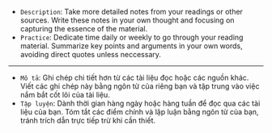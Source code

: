 - `Description`: Take more detailed notes from your readings or other sources. Write these notes in your own thought and focusing on capturing the essence of the material.
- `Practice`: Dedicate time daily or weekly to go through your reading material. Summarize key points and arguments in your own words, avoiding direct quotes unless neccessary.
***
- `Mô tả`: Ghi chép chi tiết hơn từ các tài liệu đọc hoặc các nguồn khác. Viết các ghi chép này bằng ngôn từ của riêng bạn và tập trung vào việc nắm bắt cốt lõi của tài liệu.
- `Tập luyện`: Dành thời gian hàng ngày hoặc hàng tuần để đọc qua các tài liệu của bạn. Tóm tắt các điểm chính và lập luận bằng ngôn từ của bạn, tránh trích dẫn trực tiếp trừ khi cần thiết.